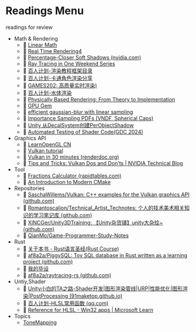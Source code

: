 # Readings Menu

 readings for review



- Math & Rendering
	- 📖 [Linear Math](https://github.com/kenjihiranabe/The-Art-of-Linear-Algebra/blob/main/README-zh-CN.md)
	- 📖 [Real Time Rendering4](https://github.com/Morakito/Real-Time-Rendering-4th-CN?tab=readme-ov-file)
	- 📖 [Percentage-Closer Soft Shadows (nvidia.com)](https://developer.download.nvidia.com/shaderlibrary/docs/shadow_PCSS.pdf)
	- 🔗 [Ray Tracing in One Weekend Series](https://raytracing.github.io/)
	- 🔗 [百人计划-渲染教程框架目录](https://docs.qq.com/doc/DUFdKZE1oVFd3ZlBs)
	- 🔗 [百人计划-卡通角色渲染分享](https://docs.qq.com/slide/DUUFvRUxkSUN0Wm5P?u=38b88cc393ca40e581ff6754fbee0ea8)
	- 📖 [GAMES202: 高质量实时渲染)](https://sites.cs.ucsb.edu/~lingqi/teaching/games202.html)
	- 🔗 [百人计划-水体渲染](https://docs.qq.com/slide/DUWZaempMenVLbFph?u=595fa66de7d741d98dc3f0e42c829477)
	- 📖 [Physically Based Rendering: From Theory to Implementation](https://pbr-book.org/4ed/contents)
	- 📖 [GPU Gem](https://developer.nvidia.com/gpugems/gpugems/contributors)
	- 🔗 [efficient gaussian-blur with linear sampling](https://www.rastergrid.com/blog/2010/09/efficient-gaussian-blur-with-linear-sampling/)
	- 🔗 [‌​​​​‬​‍​‬​​​‍​​‍‍‌​‍‬⁠​‬​​​⁠‌​‍​​​﻿﻿‍‍‬​﻿‍‬‌​‌​‍‬Importance Sampling PDFs (VNDF, Spherical Caps)](https://miusjun13qu.feishu.cn/docx/PerwdWePRoeDxaxz5k0cpHpVnWb)
	- 🔗 [Unity 从DecalSystem创建PerObjectShadow](https://zhuanlan.zhihu.com/p/666545782)
	- 🎥 [Automated Testing of Shader Code(GDC 2024)](https://www.youtube.com/watch?v=X673tOi8pU8)
- Graphics API
	- 🔗 [LearnOpenGL CN](https://learnopengl-cn.github.io/)
	- 🔗 [Vulkan tutorial](https://vulkan-tutorial.com/)
	- 🔗 [Vulkan in 30 minutes (renderdoc.org)](https://renderdoc.org/vulkan-in-30-minutes.html)
	- 🔗 [Tips and Tricks: Vulkan Dos and Don’ts | NVIDIA Technical Blog](https://developer.nvidia.com/blog/vulkan-dos-donts/) 
- Tool
	- 🔗 [Fractions Calculator (rapidtables.com)](https://www.rapidtables.com/calc/math/fractions-calculator.html)
	- 🔗 [An Introduction to Modern CMake](https://cliutils.gitlab.io/modern-cmake/README.html)
- Repositories
	- 🔗 [SaschaWillems/Vulkan: C++ examples for the Vulkan graphics API (github.com)](https://github.com/SaschaWillems/Vulkan)
	- 🔗 [Romantoscalion/Technical_Artist_Technotes: 个人的技术美术相关知识的学习笔记库 (github.com)](https://github.com/Romantoscalion/Technical_Artist_Technotes)
	- 🔗 [XINCGer/Unity3DTraining: 【Unity杂货铺】unity大杂烩~ (github.com)](https://github.com/XINCGer/Unity3DTraining)
	- 🔗 [QianMo/Game-Programmer-Study-Notes](https://github.com/QianMo/Game-Programmer-Study-Notes)
- Rust
	- 🔗 [关于本书 - Rust语言圣经(Rust Course)](https://course.rs/about-book.html)
	- 🔗 [af8a2a/PiggySQL: Toy SQL database in Rust,written as a learning project (github.com)](https://github.com/af8a2a/PiggySQL)
	- 🔗 [我的毕设](/Notes/我的毕设与Rust.md)
	- 🔗 [af8a2a/raytracing-rs (github.com)](https://github.com/af8a2a/raytracing-rs)
- Untiy,Shader
	- 🔗 [Unity小白的TA之路-Shader开发|图形渲染管线|URP|性能优化|图形渲染|PostProcessing (91maketop.github.io)](https://91maketop.github.io/ta/#/README)
	- 🔗 [百人计划-HLSL常用函数 (qq.com)](https://docs.qq.com/slide/DUVdsTFBJUnpsUGVV)
	- 🔗 [Reference for HLSL - Win32 apps | Microsoft Learn](https://learn.microsoft.com/en-us/windows/win32/direct3dhlsl/dx-graphics-hlsl-reference)
- Topics
	- [ToneMapping](Topics/ToneMapping.md)